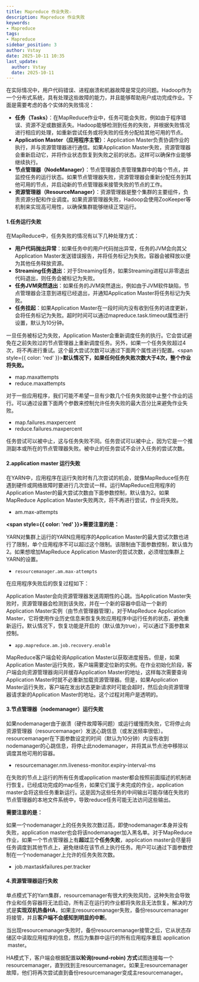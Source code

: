 ```yaml
---
title: Mapreduce 作业失败☆
description: Mapreduce 作业失败
keywords:
- Mapreduce
tags:
- Mapreduce
sidebar_position: 3
author: Vstay
date: 2025-10-11 10:35
last_update:
  author: Vstay
  date: 2025-10-11
---
```


在实际情况中，用户代码错误、进程崩溃和机器故障是常见的问题。Hadoop作为一个分布式系统，具有处理这些故障的能力，并且能够帮助用户成功完成作业。下面是需要考虑的各个实体的失败情况：

*   **任务（Tasks）**：在MapReduce作业中，任务可能会失败，例如由于程序错误、资源不足或数据丢失。Hadoop能够检测到任务的失败，并根据失败情况进行相应的处理，如重新尝试任务或将失败的任务分配给其他可用的节点。
*   **Application Master（应用程序主管）**：Application Master负责协调作业的执行，并与资源管理器进行通信。如果Application Master失败，资源管理器会重新启动它，并将作业状态恢复到失败之前的状态。这样可以确保作业能够继续执行。
*   **节点管理器（NodeManager）**：节点管理器负责管理集群中的每个节点，并监控任务的运行状态。如果节点管理器失败，资源管理器会重新分配任务到其他可用的节点，并启动新的节点管理器来接管失败的节点的工作。
*   **资源管理器（ResourceManager）**：资源管理器是整个集群的主要组件，负责资源分配和作业调度。如果资源管理器失败，Hadoop会使用ZooKeeper等机制来实现高可用性，以确保集群能够继续正常运行。

#### 1.**任务运行失败**

在MapReduce中，任务失败的情况有以下几种处理方式：

*   **用户代码抛出异常**：如果任务中的用户代码抛出异常，任务的JVM会向其父Application Master发送错误报告，并将任务标记为失败。容器会被释放以便为其他任务释放资源。
*   **Streaming任务退出**：对于Streaming任务，如果Streaming进程以非零退出代码退出，则任务会被标记为失败。
*   **任务JVM突然退出**：如果任务的JVM突然退出，例如由于JVM软件缺陷，节点管理器会注意到进程已经退出，并通知Application Master将任务标记为失败。
*   **任务挂起**：如果Application Master在一段时间内没有收到任务的进度更新，会将任务标记为失败。超时时间可以通过mapreduce.task.timeout属性进行设置，默认为10分钟。

一旦任务被标记为失败，Application Master会重新调度任务的执行。它会尝试避免在之前失败过的节点管理器上重新调度任务。另外，如果一个任务失败超过4次，将不再进行重试。这个最大尝试次数可以通过下面两个属性进行配置。<span style={{ color: 'red' }}>**默认情况下，如果任何任务失败次数大于4次，整个作业将失败。** </span>

*   map.maxattempts
*   reduce.maxattempts

对于一些应用程序，我们可能不希望一旦有少数几个任务失败就中止整个作业的运行。可以通过设置下面两个参数来控制允许任务失败的最大百分比来避免作业失败。

*   map.failures.maxpercent
*   reduce.failures.maxpercent

任务尝试可以被中止，这与任务失败不同。任务尝试可以被中止，因为它是一个推测副本或所在的节点管理器失败。被中止的任务尝试不会计入任务的尝试次数。

#### 2.**application master 运行失败**

在YARN中，应用程序在运行失败时有几次尝试的机会，就像MapReduce任务在遇到硬件或网络故障时要进行几次尝试一样。运行MapReduce应用程序的Application Master的最大尝试次数由下面参数控制，默认值为2。如果MapReduce Application Master失败两次，将不再进行尝试，作业将失败。

*   am.max-attempts

**<span style={{ color: 'red' }}>需要注意的是： </span>**

YARN对集群上运行的YARN应用程序的Application Master的最大尝试次数也进行了限制，单个应用程序不可以超过这个限制。该限制由下面参数控制，默认值为2。如果想增加MapReduce Application Master的尝试次数，必须增加集群上YARN的设置。

*   `resourcemanager.am.max-attempts`

在应用程序失败后的恢复过程如下：

Application Master会向资源管理器发送周期性的心跳。当Application Master失败时，资源管理器会检测到该失败，并在一个新的容器中启动一个新的Application Master实例（由节点管理器管理）。对于MapReduce Application Master，它将使用作业历史信息来恢复失败应用程序中运行任务的状态，避免重新运行。默认情况下，恢复功能是开启的（默认值为true），可以通过下面参数来控制。

*   `app.mapreduce.am.job.recovery.enable`

MapReduce客户端会轮询Application Master以获取进度报告。但是，如果Application Master运行失败，客户端需要定位新的实例。在作业初始化阶段，客户端会向资源管理器询问并缓存Application Master的地址，这样每次需要查询Application Master时就不必重新加载资源管理器。但是，如果Application Master运行失败，客户端在发出状态更新请求时可能会超时，然后会向资源管理器请求新的Application Master的地址。这个过程对用户是透明的。

#### 3.**节点管理器（nodemanager）运行失败**

如果nodemanager由于崩溃（硬件故障等问题）或运行缓慢而失败，它将停止向资源管理器（resourcemanager）发送心跳信息（或发送频率很低）。resourcemanager在下面参数设定的时间（默认为10分钟）内没有收到nodemanager的心跳信息，将停止此nodemanager，并将其从节点池中移除以调度其他可用的容器。

*   resourcemanager.nm.liveness-monitor.expiry-interval-ms

在失败的节点上运行的所有任务或application master都会按照前面描述的机制进行恢复。已经成功完成的map任务，如果它们属于未完成的作业，application master会将这些任务重新运行。这是因为这些任务的中间输出可能存储在失败的节点管理器的本地文件系统中，导致reduce任务可能无法访问这些输出。

**需要注意的是：** 

如果一个nodemanager上的任务失败次数过高，即使nodemanager本身并没有失败，application master也会将该nodemanager加入黑名单。对于MapReduce作业，如果一个节点管理器上有**超过三个任务失败**，application master会尽量将任务调度到其他节点上，避免继续在该节点上执行任务。用户可以通过下面参数控制在一个nodemanager上允许的任务失败次数。

*   job.maxtaskfailures.per.tracker

#### 4.**资源管理器运行失败**

单点模式下的Yarn集群，resourcemanager有很大的失败风险，这种失败会导致作业和任务容器将无法启动，所有正在运行的作业都将失败且无法恢复。解决的方式是**实现双机热备HA**，如果主resourcemanager失败，备份resourcemanager将接管，并且**客户端不会感知到明显的中断**。

当出现resourcemanager失败时，备份resourcemanager接管之后，它从状态存储区中读取应用程序的信息，然后为集群中运行的所有应用程序重启 application  master。

HA模式下，客户端会根据配置**以轮询(round-robin) 方式**试图连接每一个resourcemanager，直到找到主resourcemanager。如果主resourcemanager故障，他们将再次尝试直到备份resourcemanager变成主resourcemanager。